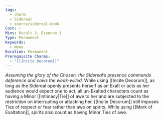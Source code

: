 ```yaml
---
tags:
  - charm
  - Sidereal
  - source/sidereal-book
Cost: —
Mins: Occult 3, Essence 1
Type: Permanent
Keywords:
  - None
Duration: Permanent
Prerequisite Charms:
  - "[[Incite Decorum]]"
---
```

*Assuming the glory of the Chosen, the Sidereal’s presence commands deference and cows the weak-willed.*
While using [[Incite Decorum]], as long as the Sidereal openly presents herself as an Exalt or acts as her audience would expect one to act, all un-Exalted characters count as having a Minor [[Intimacy|Tie]] of awe to her and are subjected to the restriction on interrupting or attacking her. [[Incite Decorum]] still imposes Ties of respect or fear rather than awe on spirits. While using [[Mark of Exaltation]], spirits also count as having Minor Ties of awe.